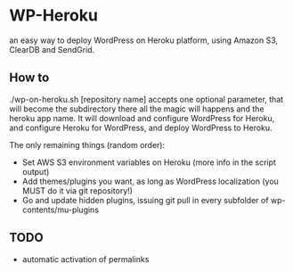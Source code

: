 WP-Heroku
=========

an easy way to deploy WordPress on Heroku platform, using Amazon S3, ClearDB and SendGrid.

How to
------
./wp-on-heroku.sh [repository name]
accepts one optional parameter, that will become the subdirectory there all the magic will happens and the heroku app name.
It will download and configure WordPress for Heroku, and configure Heroku for WordPress, and deploy WordPress to Heroku.

The only remaining things (random order):
+ Set AWS S3 environment variables on Heroku (more info in the script output)
+ Add themes/plugins you want, as long as WordPress localization (you MUST do it via git repository!)
+ Go and update hidden plugins, issuing git pull in every subfolder of wp-contents/mu-plugins

TODO
----
+ automatic activation of permalinks

